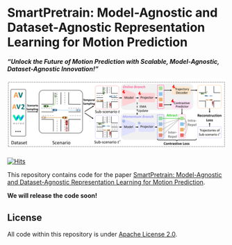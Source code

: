 # SmartPretrain: Model-Agnostic and Dataset-Agnostic Representation Learning for Motion Prediction

***“Unlock the Future of Motion Prediction with Scalable, Model-Agnostic, Dataset-Agnostic Innovation!”*** 

![pipeline](assets/pipeline.jpg)

[![Hits](https://hits.seeyoufarm.com/api/count/incr/badge.svg?url=https%3A%2F%2Fgithub.com%2Fyoungzhou1999%2FSmartPretrain&count_bg=%2379C83D&title_bg=%23555555&icon=&icon_color=%23E7E7E7&title=hits&edge_flat=false)](https://hits.seeyoufarm.com)

This repository contains code for the paper [SmartPretrain: Model-Agnostic and Dataset-Agnostic Representation Learning for Motion Prediction]().

**We will release the code soon!**

## License

All code within this repository is under [Apache License 2.0](https://www.apache.org/licenses/LICENSE-2.0).